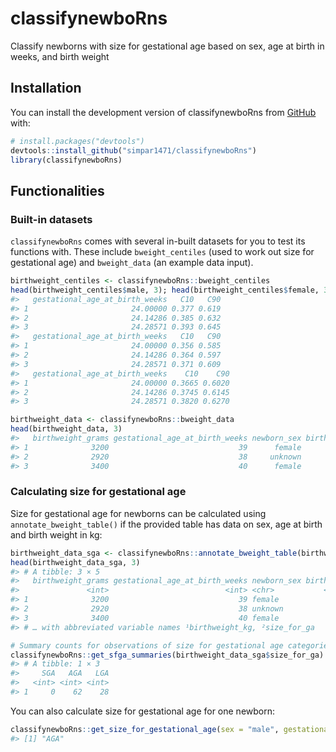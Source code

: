 
<!-- README.md is generated from README.Rmd. Please edit that file -->

# classifynewboRns

<!-- badges: start -->
<!-- badges: end -->

Classify newborns with size for gestational age based on sex, age at
birth in weeks, and birth weight

## Installation

You can install the development version of classifynewboRns from
[GitHub](https://github.com/) with:

``` r
# install.packages("devtools")
devtools::install_github("simpar1471/classifynewboRns")
library(classifynewboRns)
```

## Functionalities

### Built-in datasets

`classifynewboRns` comes with several in-built datasets for you to test
its functions with. These include `bweight_centiles` (used to work out
size for gestational age) and `bweight_data` (an example data input).

``` r
birthweight_centiles <- classifynewboRns::bweight_centiles
head(birthweight_centiles$male, 3); head(birthweight_centiles$female, 3); head(birthweight_centiles$unknown, 3)
#>   gestational_age_at_birth_weeks   C10   C90
#> 1                       24.00000 0.377 0.619
#> 2                       24.14286 0.385 0.632
#> 3                       24.28571 0.393 0.645
#>   gestational_age_at_birth_weeks   C10   C90
#> 1                       24.00000 0.356 0.585
#> 2                       24.14286 0.364 0.597
#> 3                       24.28571 0.371 0.609
#>   gestational_age_at_birth_weeks    C10    C90
#> 1                       24.00000 0.3665 0.6020
#> 2                       24.14286 0.3745 0.6145
#> 3                       24.28571 0.3820 0.6270
```

``` r
birthweight_data <- classifynewboRns::bweight_data
head(birthweight_data, 3)
#>   birthweight_grams gestational_age_at_birth_weeks newborn_sex birthweight_kg
#> 1              3200                             39      female           3.20
#> 2              2920                             38     unknown           2.92
#> 3              3400                             40      female           3.40
```

### Calculating size for gestational age

Size for gestational age for newborns can be calculated using
`annotate_bweight_table()` if the provided table has data on sex, age at
birth and birth weight in kg:

``` r
birthweight_data_sga <- classifynewboRns::annotate_bweight_table(birthweight_data)
head(birthweight_data_sga, 3)
#> # A tibble: 3 × 5
#>   birthweight_grams gestational_age_at_birth_weeks newborn_sex birthwe…¹ size_…²
#>               <int>                          <int> <chr>           <dbl> <chr>  
#> 1              3200                             39 female           3.2  AGA    
#> 2              2920                             38 unknown          2.92 AGA    
#> 3              3400                             40 female           3.4  AGA    
#> # … with abbreviated variable names ¹​birthweight_kg, ²​size_for_ga

# Summary counts for observations of size for gestational age categories can be easily retrieved:
classifynewboRns::get_sfga_summaries(birthweight_data_sga$size_for_ga)
#> # A tibble: 1 × 3
#>     SGA   AGA   LGA
#>   <int> <int> <int>
#> 1     0    62    28
```

You can also calculate size for gestational age for one newborn:

``` r
classifynewboRns::get_size_for_gestational_age(sex = "male", gestational.age.at.birth = 44, birthweight.in.kg = 3.42)
#> [1] "AGA"
```
